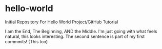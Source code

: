 # hello-world
Initial Repository For Hello World Project/GitHub Tutorial

I am the End, The Beginning, AND the Middle. I'm just going with what feels natural, this looks interesting.
 The second sentence is part of my first commmits! (This too)
